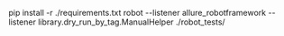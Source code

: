 pip install -r ./requirements.txt
robot --listener allure_robotframework --listener library.dry_run_by_tag.ManualHelper ./robot_tests/